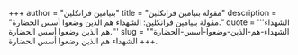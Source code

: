 +++
author = "بنيامين فرانكلين"
title = "مقولة بنيامين فرانكلين"
description = "مقولة بنيامين فرانكلين: الشهداء هم الذين وضعوا أسس الحضارة."
quote = '''الشهداء هم الذين وضعوا أسس الحضارة.''' 
slug = "الشهداء-هم-الذين-وضعوا-أسس-الحضارة"
+++
الشهداء هم الذين وضعوا أسس الحضارة.
